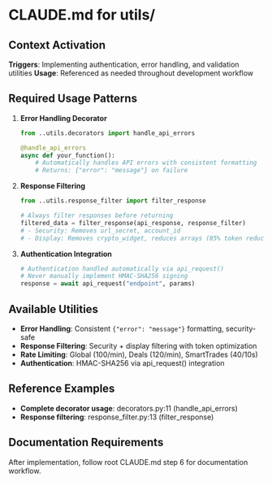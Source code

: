 # CLAUDE.md for utils/

## Context Activation
**Triggers**: Implementing authentication, error handling, and validation utilities
**Usage**: Referenced as needed throughout development workflow

## Required Usage Patterns
1. **Error Handling Decorator**
   ```python
   from ..utils.decorators import handle_api_errors
   
   @handle_api_errors
   async def your_function():
       # Automatically handles API errors with consistent formatting
       # Returns: {"error": "message"} on failure
   ```

2. **Response Filtering**
   ```python
   from ..utils.response_filter import filter_response
   
   # Always filter responses before returning
   filtered_data = filter_response(api_response, response_filter)
   # - Security: Removes url_secret, account_id
   # - Display: Removes crypto_widget, reduces arrays (85% token reduction)
   ```

3. **Authentication Integration**
   ```python
   # Authentication handled automatically via api_request()
   # Never manually implement HMAC-SHA256 signing
   response = await api_request("endpoint", params)
   ```

## Available Utilities
- **Error Handling**: Consistent `{"error": "message"}` formatting, security-safe
- **Response Filtering**: Security + display filtering with token optimization
- **Rate Limiting**: Global (100/min), Deals (120/min), SmartTrades (40/10s)
- **Authentication**: HMAC-SHA256 via api_request() integration

## Reference Examples
- **Complete decorator usage**: decorators.py:11 (handle_api_errors)
- **Response filtering**: response_filter.py:13 (filter_response)

## Documentation Requirements
After implementation, follow root CLAUDE.md step 6 for documentation workflow.